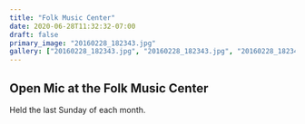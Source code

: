 ```yaml
---
title: "Folk Music Center"
date: 2020-06-28T11:32:32-07:00
draft: false
primary_image: "20160228_182343.jpg"
gallery: ["20160228_182343.jpg", "20160228_182343.jpg", "20160228_182343.jpg"]
---
```


## Open Mic at the Folk Music Center

Held the last Sunday of each month.
